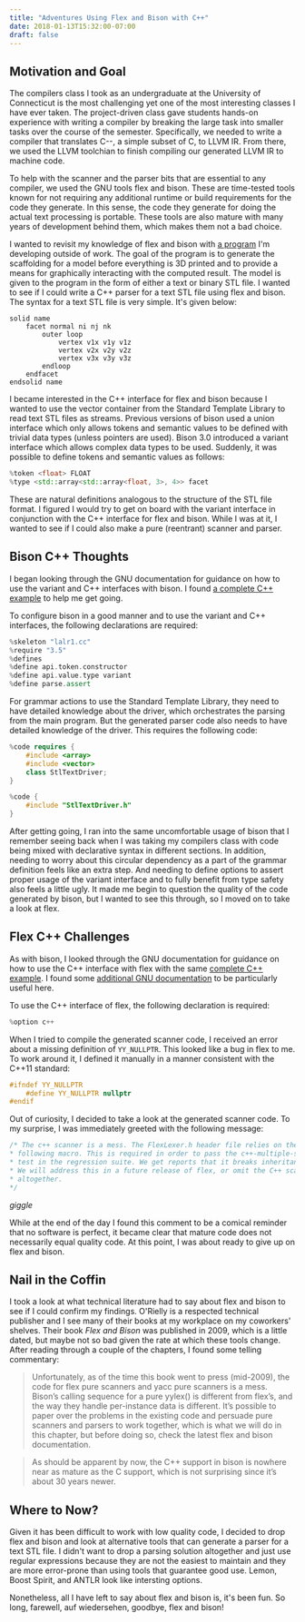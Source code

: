 ```yaml
---
title: "Adventures Using Flex and Bison with C++"
date: 2018-01-13T15:32:00-07:00
draft: false
---
```


## Motivation and Goal

The compilers class I took as an undergraduate at the University of Connecticut is the most challenging yet one of the most interesting classes I have ever taken.  The project-driven class gave students hands-on experience with writing a compiler by breaking the large task into smaller tasks over the course of the semester.  Specifically, we needed to write a compiler that translates C\-\-, a simple subset of C, to LLVM IR.  From there, we used the LLVM toolchian to finish compiling our generated LLVM IR to machine code.

To help with the scanner and the parser bits that are essential to any compiler, we used the GNU tools flex and bison.  These are time-tested tools known for not requiring any additional runtime or build requirements for the code they generate.  In this sense, the code they generate for doing the actual text processing is portable.  These tools are also mature with many years of development behind them, which makes them not a bad choice.

I wanted to revisit my knowledge of flex and bison with [a program](https://github.com/gtkramer/ScaffoldingGenerator) I'm developing outside of work.  The goal of the program is to generate the scaffolding for a model before everything is 3D printed and to provide a means for graphically interacting with the computed result.  The model is given to the program in the form of either a text or binary STL file.  I wanted to see if I could write a C++ parser for a text STL file using flex and bison.  The syntax for a text STL file is very simple.  It's given below:

``` plain
solid name
	facet normal ni nj nk
		outer loop
			vertex v1x v1y v1z
			vertex v2x v2y v2z
			vertex v3x v3y v3z
		endloop
	endfacet
endsolid name
```

I became interested in the C++ interface for flex and bison because I wanted to use the vector container from the Standard Template Library to read text STL files as streams.  Previous versions of bison used a union interface which only allows tokens and semantic values to be defined with trivial data types (unless pointers are used).  Bison 3.0 introduced a variant interface which allows complex data types to be used.  Suddenly, it was possible to define tokens and semantic values as follows:

``` c++
%token <float> FLOAT
%type <std::array<std::array<float, 3>, 4>> facet
```

These are natural definitions analogous to the structure of the STL file format.  I figured I would try to get on board with the variant interface in conjunction with the C++ interface for flex and bison.  While I was at it, I wanted to see if I could also make a pure (reentrant) scanner and parser.

## Bison C++ Thoughts

I began looking through the GNU documentation for guidance on how to use the variant and C++ interfaces with bison.  I found [a complete C++ example](https://www.gnu.org/software/bison/manual/html_node/Calc_002b_002b-Parser.html) to help me get going.

To configure bison in a good manner and to use the variant and C++ interfaces, the following declarations are required:

``` c++
%skeleton "lalr1.cc"
%require "3.5"
%defines
%define api.token.constructor
%define api.value.type variant
%define parse.assert
```

For grammar actions to use the Standard Template Library, they need to have detailed knowledge about the driver, which orchestrates the parsing from the main program.  But the generated parser code also needs to have detailed knowledge of the driver.  This requires the following code:

``` c++
%code requires {
    #include <array>
    #include <vector>
    class StlTextDriver;
}

%code {
    #include "StlTextDriver.h"
}
```

After getting going, I ran into the same uncomfortable usage of bison that I remember seeing back when I was taking my compilers class with code being mixed with declarative syntax in different sections.  In addition, needing to worry about this circular dependency as a part of the grammar definition feels like an extra step.  And needing to define options to assert proper usage of the variant interface and to fully benefit from type safety also feels a little ugly.  It made me begin to question the quality of the code generated by bison, but I wanted to see this through, so I moved on to take a look at flex.

## Flex C++ Challenges

As with bison, I looked through the GNU documentation for guidance on how to use the C++ interface with flex with the same [complete C++ example](https://www.gnu.org/software/bison/manual/html_node/Calc_002b_002b-Scanner.html#Calc_002b_002b-Scanner).  I found some [additional GNU documentation](https://ftp.gnu.org/old-gnu/Manuals/flex-2.5.4/html_node/flex_19.html) to be particularly useful here.

To use the C++ interface of flex, the following declaration is required:

``` C++
%option c++
```

When I tried to compile the generated scanner code, I received an error about a missing definition of `YY_NULLPTR`.  This looked like a bug in flex to me.  To work around it, I defined it manually in a manner consistent with the C++11 standard:

``` c++
#ifndef YY_NULLPTR
	#define YY_NULLPTR nullptr
#endif
```

Out of curiosity, I decided to take a look at the generated scanner code.  To my surprise, I was immediately greeted with the following message:

``` c++
/* The c++ scanner is a mess. The FlexLexer.h header file relies on the
* following macro. This is required in order to pass the c++-multiple-scanners
* test in the regression suite. We get reports that it breaks inheritance.
* We will address this in a future release of flex, or omit the C++ scanner
* altogether.
*/
```

*giggle*

While at the end of the day I found this comment to be a comical reminder that no software is perfect, it became clear that mature code does not necessarily equal quality code.  At this point, I was about ready to give up on flex and bison.

## Nail in the Coffin

I took a look at what technical literature had to say about flex and bison to see if I could confirm my findings.  O'Rielly is a respected technical publisher and I see many of their books at my workplace on my coworkers' shelves.  Their book *Flex and Bison* was published in 2009, which is a little dated, but maybe not so bad given the rate at which these tools change.  After reading through a couple of the chapters, I found some telling commentary:

> Unfortunately, as of the time this book went to press (mid-2009), the code for flex pure scanners and yacc pure scanners is a mess. Bison’s calling sequence for a pure yylex() is different from flex’s, and the way they handle per-instance data is different. It’s possible to paper over the problems in the existing code and persuade pure scanners and parsers to work together, which is what we will do in this chapter, but before doing so, check the latest flex and bison documentation.

> As should be apparent by now, the C++ support in bison is nowhere near as mature as the C support, which is not surprising since it’s about 30 years newer.

## Where to Now?

Given it has been difficult to work with low quality code, I decided to drop flex and bison and look at alternative tools that can generate a parser for a text STL file.  I didn't want to drop a parsing solution altogether and just use regular expressions because they are not the easiest to maintain and they are more error-prone than using tools that guarantee good use.  Lemon, Boost Spirit, and ANTLR look like intersting options.

Nonetheless, all I have left to say about flex and bison is, it's been fun.  So long, farewell, auf wiedersehen, goodbye, flex and bison!
